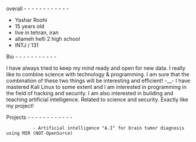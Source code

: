 overall - - - - - - - - - - - -

- Yashar Roohi
- 15 years old
- live in tehran, iran
- allameh helli 2 high school
- INTJ / 131

Bio - - - - - - - - - - -

I have always tried to keep my mind ready and open for new data.
I really like to combine science with technology & programming.
I am sure that the combination of these two things will be interesting and efficient! -__-
I have mastered Kali Linux to some extent and I am interested in programming in the field of hacking and security.
I am also interested in building and teaching artificial intelligence. Related to science and security. Exactly like my project!

Projects - - - - - - - - - - - -

              - Artificial intelligence "A.I" for brain tumor diagnosis using MIR (NOT-OpenSurce)
